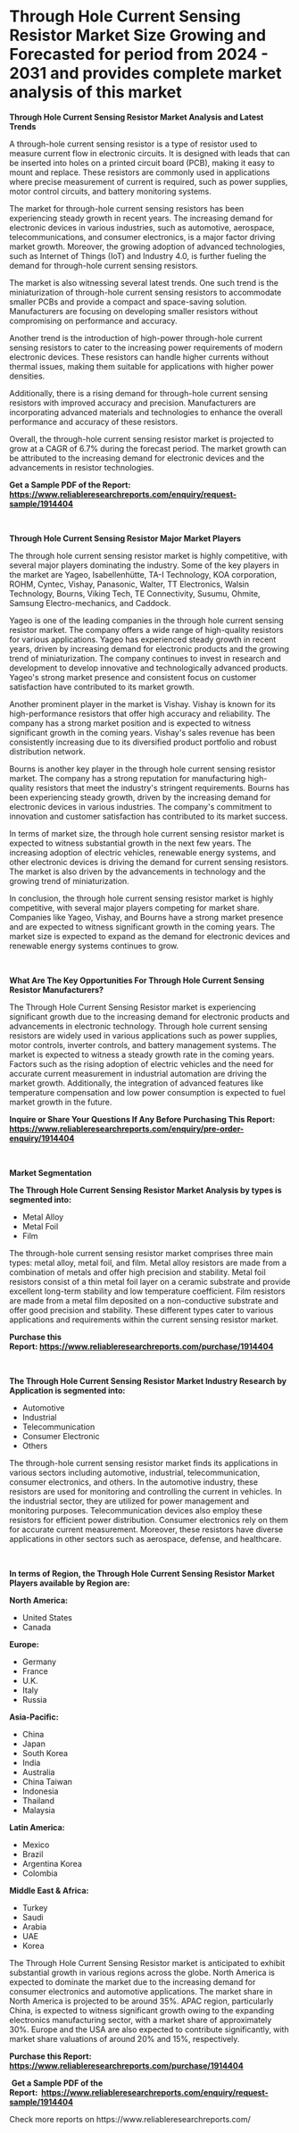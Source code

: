 <p><h1>Through Hole Current Sensing Resistor Market Size Growing and Forecasted for period from 2024 - 2031 and provides complete market analysis of this market</h1></p><p><strong>Through Hole Current Sensing Resistor Market Analysis and Latest Trends</strong></p>
<p><p>A through-hole current sensing resistor is a type of resistor used to measure current flow in electronic circuits. It is designed with leads that can be inserted into holes on a printed circuit board (PCB), making it easy to mount and replace. These resistors are commonly used in applications where precise measurement of current is required, such as power supplies, motor control circuits, and battery monitoring systems.</p><p>The market for through-hole current sensing resistors has been experiencing steady growth in recent years. The increasing demand for electronic devices in various industries, such as automotive, aerospace, telecommunications, and consumer electronics, is a major factor driving market growth. Moreover, the growing adoption of advanced technologies, such as Internet of Things (IoT) and Industry 4.0, is further fueling the demand for through-hole current sensing resistors.</p><p>The market is also witnessing several latest trends. One such trend is the miniaturization of through-hole current sensing resistors to accommodate smaller PCBs and provide a compact and space-saving solution. Manufacturers are focusing on developing smaller resistors without compromising on performance and accuracy.</p><p>Another trend is the introduction of high-power through-hole current sensing resistors to cater to the increasing power requirements of modern electronic devices. These resistors can handle higher currents without thermal issues, making them suitable for applications with higher power densities.</p><p>Additionally, there is a rising demand for through-hole current sensing resistors with improved accuracy and precision. Manufacturers are incorporating advanced materials and technologies to enhance the overall performance and accuracy of these resistors.</p><p>Overall, the through-hole current sensing resistor market is projected to grow at a CAGR of 6.7% during the forecast period. The market growth can be attributed to the increasing demand for electronic devices and the advancements in resistor technologies.</p></p>
<p><strong>Get a Sample PDF of the Report:&nbsp; <a href="https://www.reliableresearchreports.com/enquiry/request-sample/1914404">https://www.reliableresearchreports.com/enquiry/request-sample/1914404</a></strong></p>
<p>&nbsp;</p>
<p><strong>Through Hole Current Sensing Resistor Major Market Players</strong></p>
<p><p>The through hole current sensing resistor market is highly competitive, with several major players dominating the industry. Some of the key players in the market are Yageo, Isabellenhütte, TA-I Technology, KOA corporation, ROHM, Cyntec, Vishay, Panasonic, Walter, TT Electronics, Walsin Technology, Bourns, Viking Tech, TE Connectivity, Susumu, Ohmite, Samsung Electro-mechanics, and Caddock.</p><p>Yageo is one of the leading companies in the through hole current sensing resistor market. The company offers a wide range of high-quality resistors for various applications. Yageo has experienced steady growth in recent years, driven by increasing demand for electronic products and the growing trend of miniaturization. The company continues to invest in research and development to develop innovative and technologically advanced products. Yageo's strong market presence and consistent focus on customer satisfaction have contributed to its market growth.</p><p>Another prominent player in the market is Vishay. Vishay is known for its high-performance resistors that offer high accuracy and reliability. The company has a strong market position and is expected to witness significant growth in the coming years. Vishay's sales revenue has been consistently increasing due to its diversified product portfolio and robust distribution network.</p><p>Bourns is another key player in the through hole current sensing resistor market. The company has a strong reputation for manufacturing high-quality resistors that meet the industry's stringent requirements. Bourns has been experiencing steady growth, driven by the increasing demand for electronic devices in various industries. The company's commitment to innovation and customer satisfaction has contributed to its market success.</p><p>In terms of market size, the through hole current sensing resistor market is expected to witness substantial growth in the next few years. The increasing adoption of electric vehicles, renewable energy systems, and other electronic devices is driving the demand for current sensing resistors. The market is also driven by the advancements in technology and the growing trend of miniaturization.</p><p>In conclusion, the through hole current sensing resistor market is highly competitive, with several major players competing for market share. Companies like Yageo, Vishay, and Bourns have a strong market presence and are expected to witness significant growth in the coming years. The market size is expected to expand as the demand for electronic devices and renewable energy systems continues to grow.</p></p>
<p>&nbsp;</p>
<p><strong>What Are The Key Opportunities For Through Hole Current Sensing Resistor Manufacturers?</strong></p>
<p><p>The Through Hole Current Sensing Resistor market is experiencing significant growth due to the increasing demand for electronic products and advancements in electronic technology. Through hole current sensing resistors are widely used in various applications such as power supplies, motor controls, inverter controls, and battery management systems. The market is expected to witness a steady growth rate in the coming years. Factors such as the rising adoption of electric vehicles and the need for accurate current measurement in industrial automation are driving the market growth. Additionally, the integration of advanced features like temperature compensation and low power consumption is expected to fuel market growth in the future.</p></p>
<p><strong>Inquire or Share Your Questions If Any Before Purchasing This Report: <a href="https://www.reliableresearchreports.com/enquiry/pre-order-enquiry/1914404">https://www.reliableresearchreports.com/enquiry/pre-order-enquiry/1914404</a></strong></p>
<p>&nbsp;</p>
<p><strong>Market Segmentation</strong></p>
<p><strong>The Through Hole Current Sensing Resistor Market Analysis by types is segmented into:</strong></p>
<p><ul><li>Metal Alloy</li><li>Metal Foil</li><li>Film</li></ul></p>
<p><p>The through-hole current sensing resistor market comprises three main types: metal alloy, metal foil, and film. Metal alloy resistors are made from a combination of metals and offer high precision and stability. Metal foil resistors consist of a thin metal foil layer on a ceramic substrate and provide excellent long-term stability and low temperature coefficient. Film resistors are made from a metal film deposited on a non-conductive substrate and offer good precision and stability. These different types cater to various applications and requirements within the current sensing resistor market.</p></p>
<p><strong>Purchase this Report:&nbsp;<a href="https://www.reliableresearchreports.com/purchase/1914404">https://www.reliableresearchreports.com/purchase/1914404</a></strong></p>
<p>&nbsp;</p>
<p><strong>The Through Hole Current Sensing Resistor Market Industry Research by Application is segmented into:</strong></p>
<p><ul><li>Automotive</li><li>Industrial</li><li>Telecommunication</li><li>Consumer Electronic</li><li>Others</li></ul></p>
<p><p>The through-hole current sensing resistor market finds its applications in various sectors including automotive, industrial, telecommunication, consumer electronics, and others. In the automotive industry, these resistors are used for monitoring and controlling the current in vehicles. In the industrial sector, they are utilized for power management and monitoring purposes. Telecommunication devices also employ these resistors for efficient power distribution. Consumer electronics rely on them for accurate current measurement. Moreover, these resistors have diverse applications in other sectors such as aerospace, defense, and healthcare.</p></p>
<p>&nbsp;</p>
<p><strong>In terms of Region, the Through Hole Current Sensing Resistor Market Players available by Region are:</strong></p>
<p>
    <p> <strong> North America: </strong>
        <ul>
            <li>United States</li>
            <li>Canada</li>
        </ul>
        </p> 
    <p> <strong> Europe: </strong>
        <ul>
            <li>Germany</li>
            <li>France</li>
            <li>U.K.</li>
            <li>Italy</li>
            <li>Russia</li>
        </ul>
        </p> 
    <p> <strong> Asia-Pacific: </strong>
        <ul>
            <li>China</li>
            <li>Japan</li>
            <li>South Korea</li>
            <li>India</li>
            <li>Australia</li>
            <li>China Taiwan</li>
            <li>Indonesia</li>
            <li>Thailand</li>
            <li>Malaysia</li>
        </ul>
        </p> 
    <p> <strong> Latin America: </strong>
        <ul>
            <li>Mexico</li>
            <li>Brazil</li>
            <li>Argentina Korea</li>
            <li>Colombia</li>
        </ul>
        </p> 
    <p> <strong> Middle East & Africa: </strong>
        <ul>
            <li>Turkey</li>
            <li>Saudi</li>
            <li>Arabia</li>
            <li>UAE</li>
            <li>Korea</li>
        </ul>
    </p>
    </p>
<p><p>The Through Hole Current Sensing Resistor market is anticipated to exhibit substantial growth in various regions across the globe. North America is expected to dominate the market due to the increasing demand for consumer electronics and automotive applications. The market share in North America is projected to be around 35%. APAC region, particularly China, is expected to witness significant growth owing to the expanding electronics manufacturing sector, with a market share of approximately 30%. Europe and the USA are also expected to contribute significantly, with market share valuations of around 20% and 15%, respectively.</p></p>
<p><strong>Purchase this Report: <a href="https://www.reliableresearchreports.com/purchase/1914404">https://www.reliableresearchreports.com/purchase/1914404</a></strong></p>
<p>&nbsp;<strong>Get a Sample PDF of the Report:&nbsp;&nbsp;<a href="https://www.reliableresearchreports.com/enquiry/request-sample/1914404">https://www.reliableresearchreports.com/enquiry/request-sample/1914404</a></strong></p>
<p><strong></strong></p>
<p>Check more reports on https://www.reliableresearchreports.com/</p>
